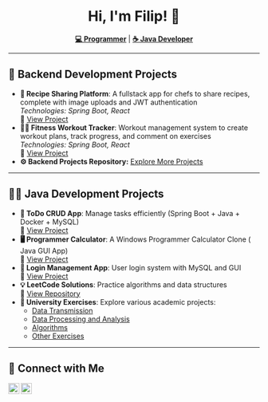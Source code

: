 <h1 align="center">Hi, I'm Filip! 👋</h1>
<p align="center">
  <a href="https://github.com/TraperRoku"><strong>💻 Programmer</strong></a> | 
  <a href="https://www.linkedin.com/in/filip-ka%C5%BAmierczak-3b20172b5/"><strong>☕ Java Developer</strong></a>
</p>

---

<h2>🚀 Backend Development Projects</h2>
<ul>
  <li>
    <b>🍴 Recipe Sharing Platform</b>: A fullstack app for chefs to share recipes, complete with image uploads and JWT authentication 
    <br><i>Technologies: Spring Boot, React</i>
    <br>🔗 <a href="https://github.com/TraperRoku/Backend-Projects/tree/main/Recipe-Sharing-Platform">View Project</a>
  </li>

  <li>
    <b>🏋️‍♀️ Fitness Workout Tracker</b>: Workout management system to create workout plans, track progress, and comment on exercises 
    <br><i>Technologies: Spring Boot, React</i>
    <br>🔗 <a href="https://github.com/TraperRoku/Backend-Projects/tree/main/FitnessTracker">View Project</a>
  </li>

  <li>
    <b>⚙️ Backend Projects Repository:</b> <a href="https://github.com/TraperRoku/Backend-Projects/tree/main">Explore More Projects</a>
  </li>
</ul>

---

<h2>👨‍💻 Java Development Projects</h2>
<ul>
  <li>
    <b>📝 ToDo CRUD App</b>: Manage tasks efficiently (Spring Boot + Java + Docker + MySQL)
    <br>🔗 <a href="https://github.com/TraperRoku/todoApp/tree/main">View Project</a>
  </li>

  <li>
    <b>🖥 Programmer Calculator</b>: A Windows Programmer Calculator Clone ( Java GUI App)
    <br>🔗 <a href="https://github.com/TraperRoku/ProgrammerCalculator/tree/main">View Project</a>
  </li>

  <li>
    <b>🔐 Login Management App</b>: User login system with MySQL and GUI 
    <br>🔗 <a href="https://github.com/TraperRoku/JavaGUI/tree/main">View Project</a>
  </li>

  <li>
    <b>💡 LeetCode Solutions</b>: Practice algorithms and data structures
    <br>🔗 <a href="https://github.com/TraperRoku/LeetCode">View Repository</a>
  </li>

  <li>
    <b>🏫 University Exercises</b>: Explore various academic projects:
    <ul>
      <li><a href="https://github.com/TraperRoku/ZUT-TD">Data Transmission</a></li>
      <li><a href="https://github.com/TraperRoku/Data-Processing-and-Analysis">Data Processing and Analysis</a></li>
      <li><a href="https://github.com/TraperRoku/Algorithms">Algorithms</a></li>
      <li><a href="https://github.com/TraperRoku/Other-Small-University-Exercises">Other Exercises</a></li>
    </ul>
  </li>
</ul>

---

<h2>🤳 Connect with Me</h2>
<p>
  <a href="https://www.linkedin.com/in/filip-ka%C5%BAmierczak-3b20172b5/">
    <img align="left" alt="LinkedIn" width="22px" src="https://raw.githubusercontent.com/paulrobertlloyd/socialmediaicons/main/linkedin-48x48.png" />
  </a>
  <a href="https://github.com/TraperRoku">
    <img align="left" alt="GitHub" width="22px" src="https://cdn-icons-png.flaticon.com/512/25/25231.png" />
  </a>
</p>
<br/>

